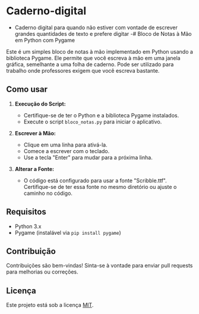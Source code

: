 # Caderno-digital
- Caderno digital para quando não estiver com vontade de escrever grandes quantidades de texto e prefere digitar
-# Bloco de Notas à Mão em Python com Pygame

Este é um simples bloco de notas à mão implementado em Python usando a biblioteca Pygame. Ele permite que você escreva à mão em uma janela gráfica, semelhante a uma folha de caderno. Pode ser utilizado para trabalho onde professores exigem que você escreva bastante.

## Como usar

1. **Execução do Script:**
   - Certifique-se de ter o Python e a biblioteca Pygame instalados.
   - Execute o script `bloco_notas.py` para iniciar o aplicativo.

2. **Escrever à Mão:**
   - Clique em uma linha para ativá-la.
   - Comece a escrever com o teclado.
   - Use a tecla "Enter" para mudar para a próxima linha.

3. **Alterar a Fonte:**
   - O código está configurado para usar a fonte "Scribble.ttf". Certifique-se de ter essa fonte no mesmo diretório ou ajuste o caminho no código.

## Requisitos

- Python 3.x
- Pygame (instalável via `pip install pygame`)

## Contribuição

Contribuições são bem-vindas! Sinta-se à vontade para enviar pull requests para melhorias ou correções.

## Licença

Este projeto está sob a licença [MIT](LICENSE).

